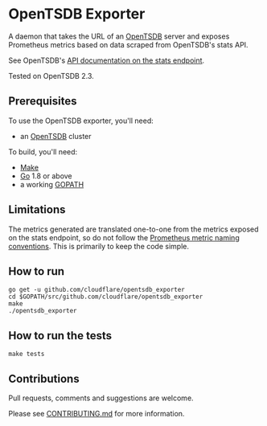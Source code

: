 # OpenTSDB Exporter

A daemon that takes the URL of an [OpenTSDB][] server and exposes Prometheus
metrics based on data scraped from OpenTSDB's stats API.

See OpenTSDB's [API documentation on the stats
endpoint](http://opentsdb.net/docs/build/html/api_http/stats/index.html).

Tested on OpenTSDB 2.3.

[OpenTSDB]: http://opentsdb.net/

## Prerequisites

To use the OpenTSDB exporter, you'll need:

- an [OpenTSDB][] cluster

To build, you'll need:

- [Make][]
- [Go][] 1.8 or above
- a working [GOPATH][]

[Make]: https://www.gnu.org/software/make/
[Go]: https://golang.org/dl/
[GOPATH]: https://golang.org/cmd/go/#hdr-GOPATH_environment_variable

## Limitations

The metrics generated are translated one-to-one from the metrics exposed on the
stats endpoint, so do not follow the [Prometheus metric naming conventions][].
This is primarily to keep the code simple.

[Prometheus metric naming conventions]: https://prometheus.io/docs/practices/naming/

## How to run

    go get -u github.com/cloudflare/opentsdb_exporter
    cd $GOPATH/src/github.com/cloudflare/opentsdb_exporter
    make
    ./opentsdb_exporter

## How to run the tests

    make tests

## Contributions

Pull requests, comments and suggestions are welcome.

Please see [CONTRIBUTING.md](CONTRIBUTING.md) for more information.
